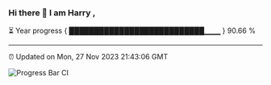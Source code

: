 ### Hi there 👋 I am Harry , 

⏳ Year progress { ███████████████████████████▁▁▁ } 90.66 %

---

⏰ Updated on Mon, 27 Nov 2023 21:43:06 GMT

![Progress Bar CI](https://github.com/duykhang68/duykhang68/workflows/Progress%20Bar%20CI/badge.svg)
